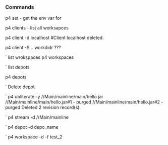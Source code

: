 ### Commands

p4 set - get the env var for

p4 clients - list all worksapces

p4 client -d localhost          #Client localhost deleted.

p4 client -S .. workdidr ???

` list wrokspaces
p4 workspaces

` list depots

p4 depots

` Delete depot

` p4 obliterate -y //Main/mainline/main/hello.jar
//Main/mainline/main/hello.jar#1 - purged
//Main/mainline/main/hello.jar#2 - purged
Deleted 2 revision record(s).

` p4 stream -d //Main/mainline

` p4 depot -d depo_name

` p4 workspace -d -f test_2